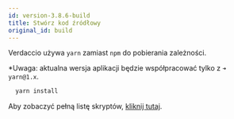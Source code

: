 ```yaml
---
id: version-3.8.6-build
title: Stwórz kod źródłowy
original_id: build
---
```

Verdaccio używa `yarn` zamiast `npm` do pobierania zależności.

*Uwaga: aktualna wersja aplikacji będzie współpracować tylko z `➜ yarn@1.x`.

```bash
  yarn install
```

Aby zobaczyć pełną listę skryptów, [kliknij tutaj](https://github.com/verdaccio/verdaccio/wiki/Build-Source-Code).